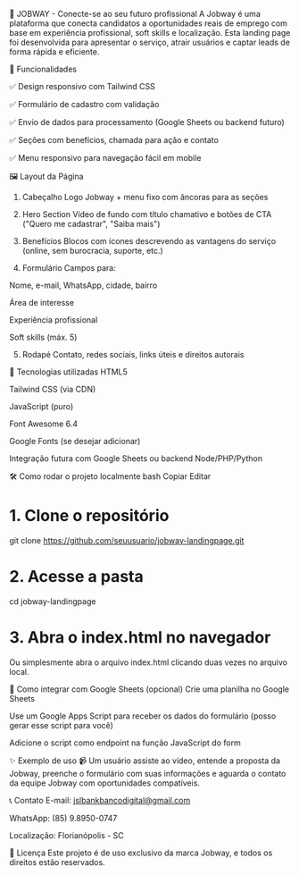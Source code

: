 🧭 JOBWAY - Conecte-se ao seu futuro profissional
A Jobway é uma plataforma que conecta candidatos a oportunidades reais de emprego com base em experiência profissional, soft skills e localização. Esta landing page foi desenvolvida para apresentar o serviço, atrair usuários e captar leads de forma rápida e eficiente.

📌 Funcionalidades

✅ Design responsivo com Tailwind CSS

✅ Formulário de cadastro com validação

✅ Envio de dados para processamento (Google Sheets ou backend futuro)

✅ Seções com benefícios, chamada para ação e contato

✅ Menu responsivo para navegação fácil em mobile

🖼️ Layout da Página
1. Cabeçalho
Logo Jobway + menu fixo com âncoras para as seções

2. Hero Section
Vídeo de fundo com título chamativo e botões de CTA ("Quero me cadastrar", "Saiba mais")

3. Benefícios
Blocos com ícones descrevendo as vantagens do serviço (online, sem burocracia, suporte, etc.)

4. Formulário
Campos para:

Nome, e-mail, WhatsApp, cidade, bairro

Área de interesse

Experiência profissional

Soft skills (máx. 5)

5. Rodapé
Contato, redes sociais, links úteis e direitos autorais

🚀 Tecnologias utilizadas
HTML5

Tailwind CSS (via CDN)

JavaScript (puro)

Font Awesome 6.4

Google Fonts (se desejar adicionar)

 Integração futura com Google Sheets ou backend Node/PHP/Python

🛠️ Como rodar o projeto localmente
bash
Copiar
Editar
# 1. Clone o repositório
git clone https://github.com/seuusuario/jobway-landingpage.git

# 2. Acesse a pasta
cd jobway-landingpage

# 3. Abra o index.html no navegador
Ou simplesmente abra o arquivo index.html clicando duas vezes no arquivo local.

📩 Como integrar com Google Sheets (opcional)
Crie uma planilha no Google Sheets

Use um Google Apps Script para receber os dados do formulário (posso gerar esse script para você)

Adicione o script como endpoint na função JavaScript do form

✨ Exemplo de uso
📹 Um usuário assiste ao vídeo, entende a proposta da Jobway, preenche o formulário com suas informações e aguarda o contato da equipe Jobway com oportunidades compatíveis.

📞 Contato
E-mail: jslbankbancodigital@gmail.com

WhatsApp: (85) 9.8950-0747

Localização: Florianópolis - SC

📄 Licença
Este projeto é de uso exclusivo da marca Jobway, e todos os direitos estão reservados.
